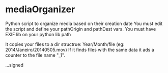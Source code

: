 mediaOrganizer
==============

Python script to organize media based on their creation date
You must edit the script and define your pathOrigin and pathDest vars.
You must have EXIF lib on your python lib path

It copies your files to a dir structrue: Year/Month/file (eg: 2014/Janeiro/20140505.mov)
If it finds files with the same data it ads a counter to the file name "_1".

...signed
